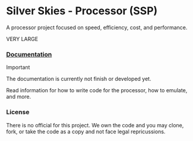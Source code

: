 # Silver Skies - Processor (SSP)
A processor project focused on speed, efficiency, cost, and performance.

VERY LARGE

### [Documentation](./docs.md)
> [!IMPORTANT] 
> The documentation is currently not finish or developed yet.

Read information for how to write code for the processor, how to emulate, and more.

### License
There is no official for this project. We own the code and you may clone, fork, or take the code as a copy and not face legal repricussions. 
